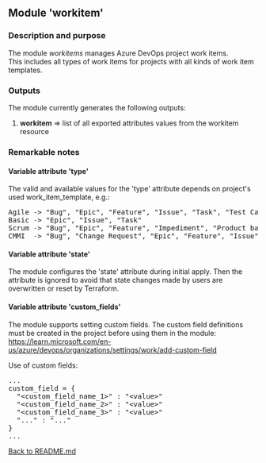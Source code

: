 ## Module 'workitem'

### Description and purpose  

The module <i>workitems</i> manages Azure DevOps project work items.  
This includes all types of work items for projects with all kinds of work item templates.  

### Outputs

The module currently generates the following outputs:  

1) <b>workitem</b> => list of all exported attributes values from the workitem resource  

### Remarkable notes

#### Variable attribute 'type'  
  
The valid and available values for the 'type' attribute depends on project's used work_item_template, e.g.:  
  
<pre>
Agile -> "Bug", "Epic", "Feature", "Issue", "Task", "Test Case", "User Story"
Basic -> "Epic", "Issue", "Task"
Scrum -> "Bug", "Epic", "Feature", "Impediment", "Product backlog item", "Task"
CMMI  -> "Bug", "Change Request", "Epic", "Feature", "Issue", "Requirment", "Review", "Risk", "Task"
</pre>
  
#### Variable attribute 'state'  
  
The module configures the 'state' attribute during initial apply. Then the attribute is ignored to avoid that state changes made by users are overwritten or reset by Terraform.  
  
#### Variable attribute 'custom_fields'  
  
The module supports setting custom fields. The custom field definitions must be created in the project before using them in the module:  
https://learn.microsoft.com/en-us/azure/devops/organizations/settings/work/add-custom-field  
  
Use of custom fields:  
  
<pre>
...
custom_field = {
  "&lt;custom_field_name_1&gt;" : "&lt;value&gt;"
  "&lt;custom_field_name_2&gt;" : "&lt;value&gt;"
  "&lt;custom_field_name_3&gt;" : "&lt;value&gt;"
  "..." : "..."
}
...
</pre>
  
  
[Back to README.md](../../modules/azuredevops/README.md)  